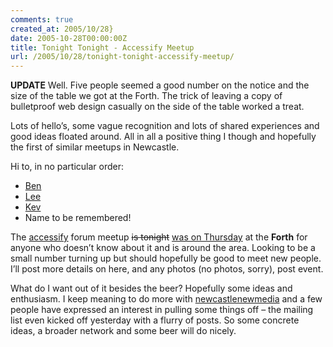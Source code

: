 ```yaml
---
comments: true
created_at: 2005/10/28}
date: 2005-10-28T00:00:00Z
title: Tonight Tonight - Accessify Meetup
url: /2005/10/28/tonight-tonight-accessify-meetup/
---
```


<p>
<strong>UPDATE</strong> Well. Five people seemed a good number on the notice and the size of the table we got at the Forth. The trick of leaving a copy of bulletproof web design casually on the side of the table worked a treat.

</p>
<p>
Lots of hello’s, some vague recognition and lots of shared experiences and good ideas floated around. All in all a positive thing I though and hopefully the first of similar meetups in Newcastle.

</p>
<p>
Hi to, in no particular order:

</p>
<ul>
<li>
<a href="http://www.buy.at/">Ben</a>

</li>
<li>
<a href="http://www.mcskiver.com/blog/">Lee</a>

</li>
<li>
<a href="http://coded.uk.com">Kev</a>

</li>
<li>
Name to be remembered!

</li>
</ul>
<p>
The <a href="http://www.accessify.com">accessify</a> forum meetup <del>is tonight</del> <ins>was on Thursday</ins> at the <strong>Forth</strong> for anyone who doesn’t know about it and is around the area. Looking to be a small number turning up but should hopefully be good to meet new people. I’ll post more details on here, and any photos (no photos, sorry), post event.

</p>
<p>
What do I want out of it besides the beer? Hopefully some ideas and enthusiasm. I keep meaning to do more with <a href="http://www.newcastlenewmedia.org">newcastlenewmedia</a> and a few people have expressed an interest in pulling some things off – the mailing list even kicked off yesterday with a flurry of posts. So some concrete ideas, a broader network and some beer will do nicely.

</p>

